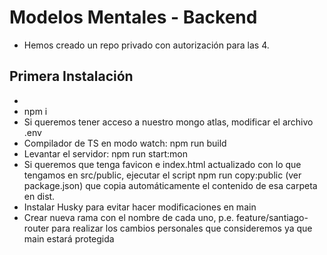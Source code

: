 # Modelos Mentales - Backend

- Hemos creado un repo privado con autorización para las 4.

## Primera Instalación

-
- npm i
- Si queremos tener acceso a nuestro mongo atlas, modificar el archivo .env
- Compilador de TS en modo watch: npm run build
- Levantar el servidor: npm run start:mon
- Si queremos que tenga favicon e index.html actualizado con lo que tengamos en src/public, ejecutar el script npm run copy:public (ver package.json) que copia automáticamente el contenido de esa carpeta en dist.
- Instalar Husky para evitar hacer modificaciones en main
- Crear nueva rama con el nombre de cada uno, p.e. feature/santiago-router para realizar los cambios personales que consideremos ya que main estará protegida
